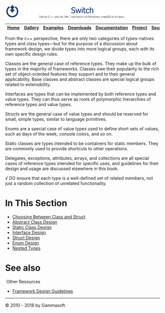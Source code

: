 [![Switch Header](Pictures/SwitchNativeC++port.png)](https://gammasoft71.wixsite.com/switch)

| [Home](Home.md) | [Gallery](Gallery.md) | [Examples](Examples.md) | [Downloads](Downloads.md) | [Documentation](Documentation.md) | [Project](https://sourceforge.net/projects/switchpro) | [Source](https://github.com/gammasoft71/switch) | [License](License.md) | [Gammasoft](https://gammasoft71.wixsite.com/gammasoft) |
|-----------------|-----------------------|-------------------------|-------------------------|-----------------------------------|-------------------------------------------------------|-------------------------------------------------|-----------------------|---------------------------------------------------------|

From the c++ perspective, there are only two categories of types-natives types and class types—but for the purpose of a discussion about framework design, we divide types into more logical groups, each with its own specific design rules.
 
Classes are the general case of reference types. They make up the bulk of types in the majority of frameworks. Classes owe their popularity to the rich set of object-oriented features they support and to their general applicability. Base classes and abstract classes are special logical groups related to extensibility.
 
Interfaces are types that can be implemented by both reference types and value types. They can thus serve as roots of polymorphic hierarchies of reference types and value types.
 
Structs are the general case of value types and should be reserved for small, simple types, similar to language primitives.
 
Enums are a special case of value types used to define short sets of values, such as days of the week, console colors, and so on.
 
Static classes are types intended to be containers for static members. They are commonly used to provide shortcuts to other operations.

Delegates, exceptions, attributes, arrays, and collections are all special cases of reference types intended for specific uses, and guidelines for their design and usage are discussed elsewhere in this book.

√ DO ensure that each type is a well-defined set of related members, not just a random collection of unrelated functionality.

# In This Section

* [Choosing Between Class and Struct](ChoosingBetweenClassAndStruct.md)
* [Abstract Class Design](AbstractClassDesign.md)
* [Static Class Design](StaticClassDesign.md)
* [Interface Design](InterfaceDesign.md)
* [Struct Design](StructDesign.md)
* [Enum Design](EnumDesign.md)
* [Nested Types](NestedTypes.md)

# See also
​
Other Resources

* [Framework Design Guidelines](FrameworkDesignGuidelines.md)

______________________________________________________________________________________________

© 2010 - 2018 by Gammasoft.
